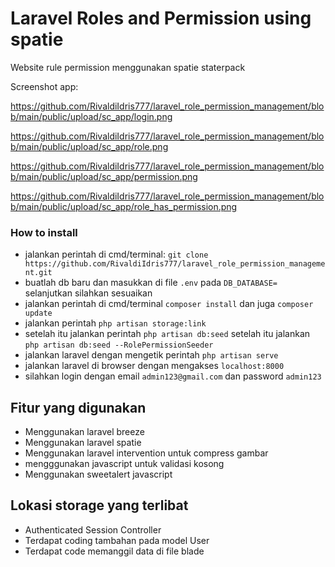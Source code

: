 # Laravel Roles and Permission using spatie

Website rule permission menggunakan spatie staterpack

Screenshot app:

https://github.com/RivaldiIdris777/laravel_role_permission_management/blob/main/public/upload/sc_app/login.png

https://github.com/RivaldiIdris777/laravel_role_permission_management/blob/main/public/upload/sc_app/role.png

https://github.com/RivaldiIdris777/laravel_role_permission_management/blob/main/public/upload/sc_app/permission.png

https://github.com/RivaldiIdris777/laravel_role_permission_management/blob/main/public/upload/sc_app/role_has_permission.png


### How to install

- jalankan perintah di cmd/terminal: `git clone https://github.com/RivaldiIdris777/laravel_role_permission_management.git`
- buatlah db baru dan masukkan di file `.env` pada `DB_DATABASE=` selanjutkan silahkan sesuaikan
- jalankan perintah di cmd/terminal `composer install` dan juga `composer update`
- jalankan perintah `php artisan storage:link`
- setelah itu jalankan perintah `php artisan db:seed` setelah itu jalankan `php artisan db:seed --RolePermissionSeeder`
- jalankan laravel dengan mengetik perintah `php artisan serve`
- jalankan laravel di browser dengan mengakses `localhost:8000`
- silahkan login dengan email `admin123@gmail.com` dan password `admin123`

## Fitur yang digunakan
- Menggunakan laravel breeze
- Menggunakan laravel spatie
- Menggunakan laravel intervention untuk compress gambar
- mengggunakan javascript untuk validasi kosong
- Menggunakan sweetalert javascript

## Lokasi storage yang terlibat
- Authenticated Session Controller
- Terdapat coding tambahan pada model User
- Terdapat code memanggil data di file blade
